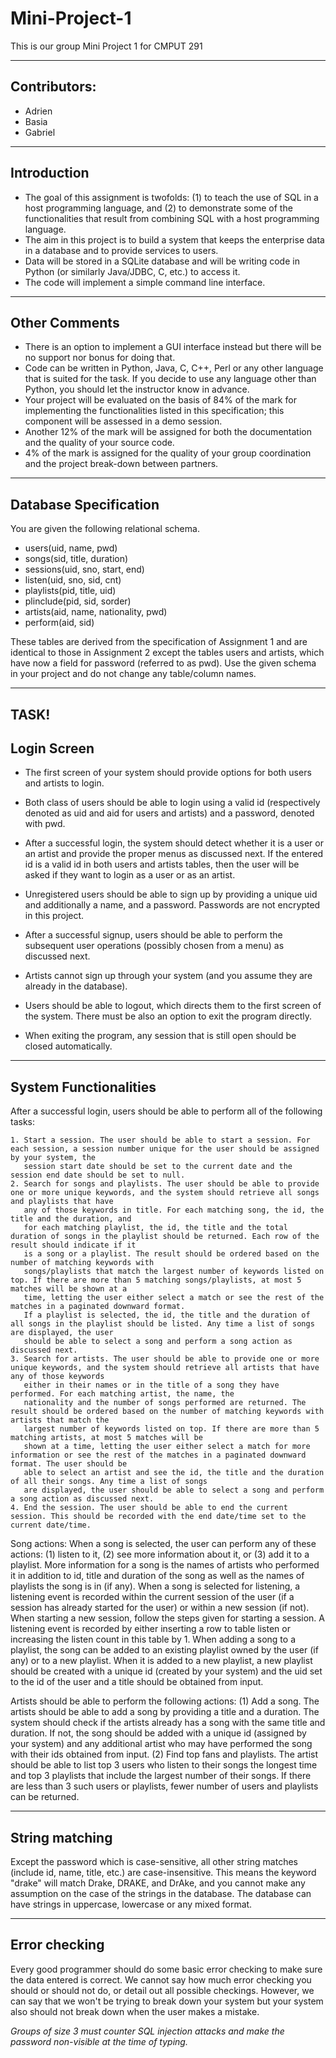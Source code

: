 # Mini-Project-1
This is our group Mini Project 1 for CMPUT 291

-------------
Contributors:
-------------
- Adrien
- Basia
- Gabriel

------------
Introduction
------------
- The goal of this assignment is twofolds: (1) to teach the use of SQL in a host programming language, and (2) to demonstrate some of the functionalities that result from combining SQL with a host programming language.
- The aim in this project is to build a system that keeps the enterprise data in a database and to provide services to users. 
- Data will be stored in a SQLite database and will be writing code in Python (or similarly Java/JDBC, C, etc.) to access it. 
- The code will implement a simple command line interface. 

--------------
Other Comments
--------------
- There is an option to implement a GUI interface instead but there will be no support nor bonus for doing that.  
- Code can be written in Python, Java, C, C++, Perl or any other language that is suited for the task. If you decide to use any language other than Python, you should let the instructor know in advance.
- Your project will be evaluated on the basis of 84% of the mark for implementing the functionalities listed in this specification; this component will be assessed in a demo session. 
- Another 12% of the mark will be assigned for both the documentation and the quality of your source code. 
- 4% of the mark is assigned for the quality of your group coordination and the project break-down between partners.

----------------------
Database Specification
----------------------
You are given the following relational schema.

- users(uid, name, pwd)
- songs(sid, title, duration)
- sessions(uid, sno, start, end)
- listen(uid, sno, sid, cnt)
- playlists(pid, title, uid)
- plinclude(pid, sid, sorder)
- artists(aid, name, nationality, pwd)
- perform(aid, sid)

These tables are derived from the specification of Assignment 1 and are identical to those in Assignment 2 except the tables users and artists, which have now a field for password (referred to as pwd). Use the given schema in your project and do not change any table/column names.

-----------------------------------------------------------------------------------------------------------------------------------------------------------------------

**TASK!**
------------
Login Screen
------------
- The first screen of your system should provide options for both users and artists to login. 
- Both class of users should be able to login using a valid id (respectively denoted as uid and aid for users and artists) and a password, denoted with pwd.  
- After a successful login, the system should detect whether it is a user or an artist and provide the proper menus as discussed next. If the entered id is a valid id in both users and artists tables, then the user will be asked if they want to login as a user or as an artist.

- Unregistered users should be able to sign up by providing a unique uid and additionally a name, and a password. Passwords are not encrypted in this project. 
- After a successful signup, users should be able to perform the subsequent user operations (possibly chosen from a menu) as discussed next. 
- Artists cannot sign up through your system (and you assume they are already in the database).

- Users should be able to logout, which directs them to the first screen of the system. There must be also an option to exit the program directly. 
- When exiting the program, any session that is still open should be closed automatically.

----------------------
System Functionalities
----------------------
After a successful login, users should be able to perform all of the following tasks:

    1. Start a session. The user should be able to start a session. For each session, a session number unique for the user should be assigned by your system, the 
       session start date should be set to the current date and the session end date should be set to null.
    2. Search for songs and playlists. The user should be able to provide one or more unique keywords, and the system should retrieve all songs and playlists that have 
       any of those keywords in title. For each matching song, the id, the title and the duration, and 
       for each matching playlist, the id, the title and the total duration of songs in the playlist should be returned. Each row of the result should indicate if it 
       is a song or a playlist. The result should be ordered based on the number of matching keywords with 
       songs/playlists that match the largest number of keywords listed on top. If there are more than 5 matching songs/playlists, at most 5 matches will be shown at a 
       time, letting the user either select a match or see the rest of the matches in a paginated downward format. 
       If a playlist is selected, the id, the title and the duration of all songs in the playlist should be listed. Any time a list of songs are displayed, the user 
       should be able to select a song and perform a song action as discussed next. 
    3. Search for artists. The user should be able to provide one or more unique keywords, and the system should retrieve all artists that have any of those keywords 
       either in their names or in the title of a song they have performed. For each matching artist, the name, the 
       nationality and the number of songs performed are returned. The result should be ordered based on the number of matching keywords with artists that match the 
       largest number of keywords listed on top. If there are more than 5 matching artists, at most 5 matches will be 
       shown at a time, letting the user either select a match for more information or see the rest of the matches in a paginated downward format. The user should be 
       able to select an artist and see the id, the title and the duration of all their songs. Any time a list of songs 
       are displayed, the user should be able to select a song and perform a song action as discussed next. 
    4. End the session. The user should be able to end the current session. This should be recorded with the end date/time set to the current date/time. 
    

Song actions: 
  When a song is selected, the user can perform any of these actions: 
    (1) listen to it, 
    (2) see more information about it, or 
    (3) add it to a playlist. 
  More information for a song is the names of artists who performed it in addition to id, title and duration of the song as well as the names of playlists the song is in (if any). When a song is selected for listening, a listening event is recorded within the current session of the user (if a session has already started for the user) or within a new session (if not). When starting a new session, follow the steps given for starting a session. A listening event is recorded by either inserting a row to table listen or increasing the listen count in this table by 1. When adding a song to a playlist, the song can be added to an existing playlist owned by the user (if any) or to a new playlist. When it is added to a new playlist, a new playlist should be created with a unique id (created by your system) and the uid set to the id of the user and a title should be obtained from input. 

Artists should be able to perform the following actions:
  (1) Add a song. 
        The artists should be able to add a song by providing a title and a duration. 
        The system should check if the artists already has a song with the same title and duration. 
        If not, the song should be added with a unique id (assigned by your system) and any additional artist who may have performed the song with their ids obtained from input.
  (2) Find top fans and playlists. 
        The artist should be able to list top 3 users who listen to their songs the longest time and top 3 playlists that include the largest number of their songs. 
        If there are less than 3 such users or playlists, fewer number of users and playlists can be returned. 
        
---------------
String matching
---------------
  Except the password which is case-sensitive, all other string matches (include id, name, title, etc.) are case-insensitive. 
  This means the keyword "drake" will match Drake, DRAKE, and DrAke, and you cannot make any assumption on the case of the strings in the database. 
  The database can have strings in uppercase, lowercase or any mixed format.

--------------
Error checking 
--------------
  Every good programmer should do some basic error checking to make sure the data entered is correct. We cannot say how much error checking you should or should not do, or detail out all possible checkings. 
  However, we can say that we won't be trying to break down your system but your system also should not break down when the user makes a mistake.
  
*Groups of size 3 must counter SQL injection attacks and make the password non-visible at the time of typing.*
